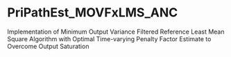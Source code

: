 # PriPathEst_MOVFxLMS_ANC
Implementation of Minimum Output Variance Filtered Reference Least Mean Square Algorithm with Optimal Time-varying Penalty Factor Estimate to Overcome Output Saturation
